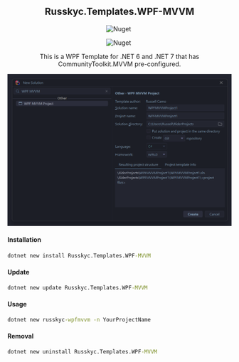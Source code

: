 ﻿<h2 align="center">Russkyc.Templates.WPF-MVVM</h2>

<span style="display: block; text-align: center;">
    <img src="https://img.shields.io/nuget/v/Russkyc.Templates.WPF-MVVM?color=1f72de" alt="Nuget">
    <img src="https://img.shields.io/badge/-.NET%206.0-blueviolet?color=1f72de&label=NET" alt="">
</span>

<p align="center">
    <img src="https://img.shields.io/nuget/v/Russkyc.Templates.WPF-MVVM?color=1f72de" alt="Nuget">
    <img src="https://img.shields.io/badge/-.NET%206.0-blueviolet?color=1f72de&label=NET" alt="">
</p>

<p align="center">
This is a WPF Template for .NET 6 and .NET 7 that has CommunityToolkit.MVVM pre-configured.
</p>

![Rider Project Preview](https://raw.githubusercontent.com/russkyc/Russkyc.Templates.WPF-MVVM/master/images/Rider%20Project%20Preview.png)

#### Installation
```cmd
dotnet new install Russkyc.Templates.WPF-MVVM
```
#### Update
```cmd
dotnet new update Russkyc.Templates.WPF-MVVM
```
#### Usage
```cmd
dotnet new russkyc-wpfmvvm -n YourProjectName
```
#### Removal
```cmd
dotnet new uninstall Russkyc.Templates.WPF-MVVM
```
